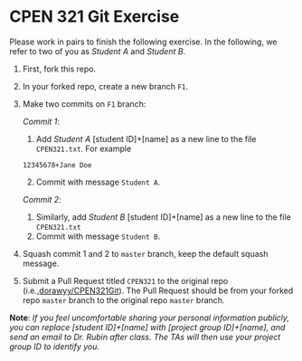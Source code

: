 # CPEN 321 Git Exercise 

Please work in pairs to finish the following exercise. In the following, we refer to two of you as _Student A_ and _Student B_.

1. First, fork this repo.
2. In your forked repo, create a new branch `F1`.
3. Make two commits on `F1` branch: 
    
    _Commit 1_: 
      1. Add _Student A_ [student ID]+[name] as a new line to the file `CPEN321.txt`. For example 
     ```
     12345678+Jane Doe
     ```
      2. Commit with message `Student A`.
    
    _Commit 2_: 
      1. Similarly, add _Student B_ [student ID]+[name] as a new line to the file `CPEN321.txt`
      2. Commit with message `Student B`.
     
4. Squash commit 1 and 2 to `master` branch, keep the default squash message.
5. Submit a Pull Request titled `CPEN321` to the original repo (i.e.,[dorawyy/CPEN321Git](https://github.com/dorawyy/CPEN321Git)). The Pull Request should be from your forked repo `master` branch to the original repo `master` branch. 

__Note__: _If you feel uncomfortable sharing your personal information publicly, you can replace [student ID]+[name] with [project group ID]+[name], and send an email to Dr. Rubin after class. The TAs will then use your project group ID to identify you._

